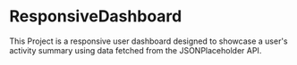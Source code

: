 # ResponsiveDashboard
This Project is a responsive user dashboard designed to showcase a user's activity summary using data fetched from the JSONPlaceholder API.
